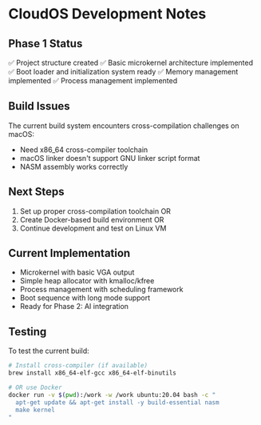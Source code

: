 # CloudOS Development Notes

## Phase 1 Status
✅ Project structure created
✅ Basic microkernel architecture implemented
✅ Boot loader and initialization system ready
✅ Memory management implemented
✅ Process management implemented

## Build Issues
The current build system encounters cross-compilation challenges on macOS:
- Need x86_64 cross-compiler toolchain
- macOS linker doesn't support GNU linker script format
- NASM assembly works correctly

## Next Steps
1. Set up proper cross-compilation toolchain OR
2. Create Docker-based build environment OR
3. Continue development and test on Linux VM

## Current Implementation
- Microkernel with basic VGA output
- Simple heap allocator with kmalloc/kfree
- Process management with scheduling framework
- Boot sequence with long mode support
- Ready for Phase 2: AI integration

## Testing
To test the current build:
```bash
# Install cross-compiler (if available)
brew install x86_64-elf-gcc x86_64-elf-binutils

# OR use Docker
docker run -v $(pwd):/work -w /work ubuntu:20.04 bash -c "
  apt-get update && apt-get install -y build-essential nasm
  make kernel
"
```